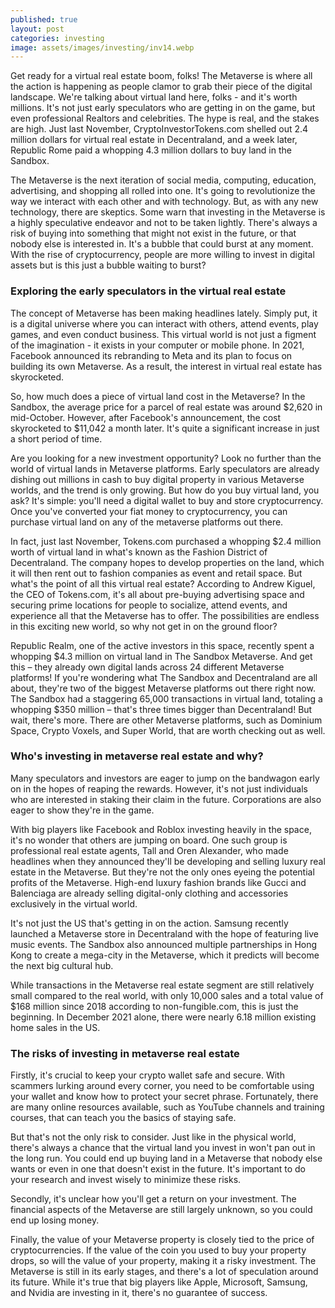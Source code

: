 ```yaml
---
published: true
layout: post
categories: investing
image: assets/images/investing/inv14.webp
---
```


Get ready for a virtual real estate boom, folks! The Metaverse is where all the action is happening as people clamor to grab their piece of the digital landscape. We're talking about virtual land here, folks - and it's worth millions. It's not just early speculators who are getting in on the game, but even professional Realtors and celebrities. The hype is real, and the stakes are high. Just last November, CryptoInvestorTokens.com shelled out 2.4 million dollars for virtual real estate in Decentraland, and a week later, Republic Rome paid a whopping 4.3 million dollars to buy land in the Sandbox. 

The Metaverse is the next iteration of social media, computing, education, advertising, and shopping all rolled into one. It's going to revolutionize the way we interact with each other and with technology. But, as with any new technology, there are skeptics. Some warn that investing in the Metaverse is a highly speculative endeavor and not to be taken lightly. There's always a risk of buying into something that might not exist in the future, or that nobody else is interested in. It's a bubble that could burst at any moment.
With the rise of cryptocurrency, people are more willing to invest in digital assets but is this just a bubble waiting to burst?

### Exploring the early speculators in the virtual real estate
The concept of Metaverse has been making headlines lately. Simply put, it is a digital universe where you can interact with others, attend events, play games, and even conduct business. This virtual world is not just a figment of the imagination - it exists in your computer or mobile phone. In 2021, Facebook announced its rebranding to Meta and its plan to focus on building its own Metaverse. As a result, the interest in virtual real estate has skyrocketed.

So, how much does a piece of virtual land cost in the Metaverse? In the Sandbox, the average price for a parcel of real estate was around $2,620 in mid-October. However, after Facebook's announcement, the cost skyrocketed to $11,042 a month later. It's quite a significant increase in just a short period of time.

Are you looking for a new investment opportunity? Look no further than the world of virtual lands in Metaverse platforms. Early speculators are already dishing out millions in cash to buy digital property in various Metaverse worlds, and the trend is only growing. But how do you buy virtual land, you ask? It's simple: you'll need a digital wallet to buy and store cryptocurrency. Once you've converted your fiat money to cryptocurrency, you can purchase virtual land on any of the metaverse platforms out there.

In fact, just last November, Tokens.com purchased a whopping $2.4 million worth of virtual land in what's known as the Fashion District of Decentraland. The company hopes to develop properties on the land, which it will then rent out to fashion companies as event and retail space. But what's the point of all this virtual real estate? According to Andrew Kiguel, the CEO of Tokens.com, it's all about pre-buying advertising space and securing prime locations for people to socialize, attend events, and experience all that the Metaverse has to offer. The possibilities are endless in this exciting new world, so why not get in on the ground floor?

Republic Realm, one of the active investors in this space, recently spent a whopping $4.3 million on virtual land in The Sandbox Metaverse. And get this – they already own digital lands across 24 different Metaverse platforms!
If you're wondering what The Sandbox and Decentraland are all about, they're two of the biggest Metaverse platforms out there right now. The Sandbox had a staggering 65,000 transactions in virtual land, totaling a whopping $350 million – that's three times bigger than Decentraland! But wait, there's more. There are other Metaverse platforms, such as Dominium Space, Crypto Voxels, and Super World, that are worth checking out as well.

### Who's investing in metaverse real estate and why?
Many speculators and investors are eager to jump on the bandwagon early on in the hopes of reaping the rewards. However, it's not just individuals who are interested in staking their claim in the future. Corporations are also eager to show they're in the game.

With big players like Facebook and Roblox investing heavily in the space, it's no wonder that others are jumping on board. One such group is professional real estate agents, Tall and Oren Alexander, who made headlines when they announced they'll be developing and selling luxury real estate in the Metaverse. But they're not the only ones eyeing the potential profits of the Metaverse. High-end luxury fashion brands like Gucci and Balenciaga are already selling digital-only clothing and accessories exclusively in the virtual world.

It's not just the US that's getting in on the action. Samsung recently launched a Metaverse store in Decentraland with the hope of featuring live music events. The Sandbox also announced multiple partnerships in Hong Kong to create a mega-city in the Metaverse, which it predicts will become the next big cultural hub.

While transactions in the Metaverse real estate segment are still relatively small compared to the real world, with only 10,000 sales and a total value of $168 million since 2018 according to non-fungible.com, this is just the beginning. In December 2021 alone, there were nearly 6.18 million existing home sales in the US.


### The risks of investing in metaverse real estate
Firstly, it's crucial to keep your crypto wallet safe and secure. With scammers lurking around every corner, you need to be comfortable using your wallet and know how to protect your secret phrase. Fortunately, there are many online resources available, such as YouTube channels and training courses, that can teach you the basics of staying safe.

But that's not the only risk to consider. Just like in the physical world, there's always a chance that the virtual land you invest in won't pan out in the long run. You could end up buying land in a Metaverse that nobody else wants or even in one that doesn't exist in the future. It's important to do your research and invest wisely to minimize these risks.

Secondly, it's unclear how you'll get a return on your investment. The financial aspects of the Metaverse are still largely unknown, so you could end up losing money.

Finally, the value of your Metaverse property is closely tied to the price of cryptocurrencies. If the value of the coin you used to buy your property drops, so will the value of your property, making it a risky investment.
The Metaverse is still in its early stages, and there's a lot of speculation around its future. While it's true that big players like Apple, Microsoft, Samsung, and Nvidia are investing in it, there's no guarantee of success.
